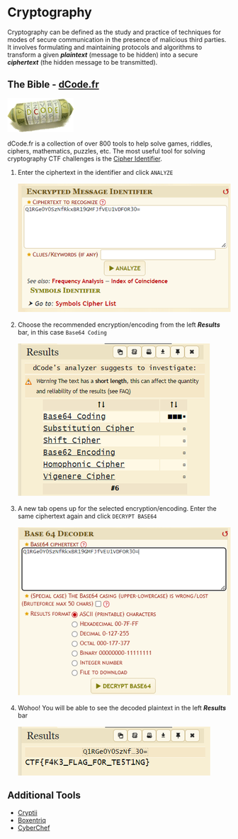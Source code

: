 # Cryptography
Cryptography can be defined as the study and practice of techniques for
modes of secure communication in the presence of malicious third parties. It
involves formulating and maintaining protocols and algorithms to transform
a given ***plaintext*** (message to be hidden) into a secure ***ciphertext*** (the hidden
message to be transmitted).

## The Bible - [dCode.fr](https://www.dcode.fr/en)
<img src="assets/img/dcode_logo.png" alt="drawing" width="150"/>

dCode.fr is a collection of over 800 tools to help solve games, riddles, ciphers, mathematics, puzzles, etc. The most useful tool for solving cryptography CTF challenges is the [Cipher Identifier](https://www.dcode.fr/cipher-identifier).

1. Enter the ciphertext in the identifier and click `ANALYZE`<br><br>
  ![](assets/img/dcode1.png)<br><br>
2. Choose the recommended encryption/encoding from the left ***Results*** bar, in this case `Base64 Coding`<br><br>
  ![](assets/img/dcode2.png)<br><br>
3. A new tab opens up for the selected encryption/encoding. Enter the same ciphertext again and click `DECRYPT BASE64`<br><br>
  ![](assets/img/dcode3.png)<br><br>
4. Wohoo! You will be able to see the decoded plaintext in the left ***Results*** bar<br><br>
  ![](assets/img/dcode4.png)

## Additional Tools
- [Cryptii](https://cryptii.com/)
- [Boxentriq](https://www.boxentriq.com/code-breaking/cipher-identifier)
- [CyberChef](https://gchq.github.io/CyberChef/)